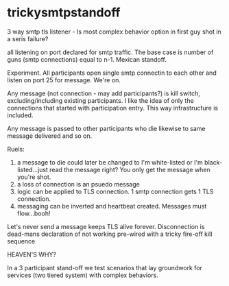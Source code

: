 trickysmtpstandoff
==================

3 way smtp tls listener - Is most complex behavior option in first guy shot in a seris failure?

all listening on port declared for smtp traffic.  The base case is number of guns (smtp connections) equal to n-1.  Mexican standoff.

Experiment.  All participants open single smtp connectin to each other and listen on port 25 for message.  We're on.

Any message (not connection - may add participants?) is kill switch, excluding/including existing participants.  I like the idea of only the connections that started with participation entry.  This way infrastructure is included.

Any message is passed to other participants who die likewise to same message delivered and so on.

Ruels:  

1) a message to die could later be changed to I'm white-listed or I'm black-listed...just read the message right?  You only get the message when you're shot.
2) a loss of connection is an psuedo message
3) logic can be applied to TLS connection.  1 smtp connection gets 1 TLS connection.
4) messaging can be inverted and heartbeat created.  Messages must flow...booh!

Let's never send a message keeps TLS alive forever.  Disconnection is dead-mans declaration of not working pre-wired with a tricky fire-off kill sequence 

HEAVEN'S WHY?

In a 3 participant stand-off we test scenarios that lay groundwork for services (two tiered system) with complex behaviors.









